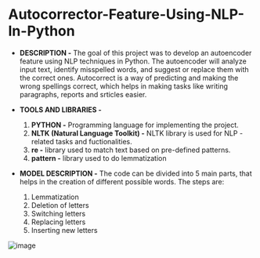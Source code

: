 # Autocorrector-Feature-Using-NLP-In-Python


- **DESCRIPTION -** The goal of this project was to develop an autoencoder feature using NLP techniques in Python. The autoencoder will analyze input text, identify misspelled words, and suggest or replace them with the correct ones. 
Autocorrect is a way of predicting and making the wrong spellings correct, which helps in making tasks like writing paragraphs, reports and srticles easier.



- **TOOLS AND LIBRARIES -**
  1. **PYTHON -** Programming language for implementing the project.
  2. **NLTK (Natural Language Toolkit) -** NLTK library is used for NLP - related tasks and fuctionalities.
  3. **re -** library used to match text based on pre-defined patterns.
  4. **pattern -** library used to do lemmatization
 


- **MODEL DESCRIPTION -** The code can be divided into 5 main parts, that helps in the creation of different possible words. The steps are:
  1. Lemmatization
  2. Deletion of letters
  3. Switching letters
  4. Replacing letters
  5. Inserting new letters
 



![image](https://github.com/gargichoudhary12/Autocorrector-Feature-Using-NLP-In-Python/assets/104214078/c8ffff03-7c5d-44c3-9d48-2da1a115e6d5)
